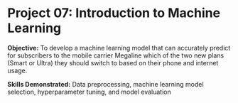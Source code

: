 # Project 07: Introduction to Machine Learning
 
**Objective:** To develop a machine learning model that can accurately predict for subscribers to the mobile carrier Megaline which of the two new plans (Smart or Ultra) they should switch to based on their phone and internet usage.

**Skills Demonstrated:** 
Data preprocessing, machine learning model selection, hyperparameter tuning, and model evaluation
